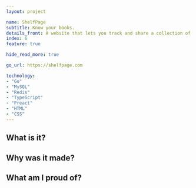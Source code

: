 ```yaml
---
layout: project

name: ShelfPage
subtitle: Know your books.
details_front: A website that lets you track and share a collection of books, which you can share with anyone and access wherever you are.
index: 6
feature: true

hide_read_more: true

go_url: https://shelfpage.com

technology:
- "Go"
- "MySQL"
- "Redis"
- "TypeScript"
- "Preact"
- "HTML"
- "CSS"
---
```

## What is it?

## Why was it made?

## What am I proud of?